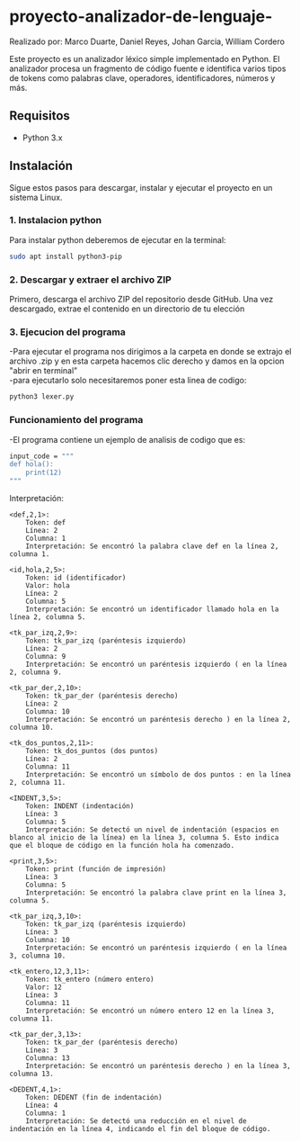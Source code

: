 # proyecto-analizador-de-lenguaje-
Realizado por: Marco Duarte, Daniel Reyes, Johan Garcia, William Cordero


Este proyecto es un analizador léxico simple implementado en Python. El analizador procesa un fragmento de código fuente e identifica varios tipos de tokens como palabras clave, operadores, identificadores, números y más.

## Requisitos

- Python 3.x

## Instalación

Sigue estos pasos para descargar, instalar y ejecutar el proyecto en un sistema Linux.

### 1. Instalacion python

Para instalar python deberemos de ejecutar en la terminal:
```bash
sudo apt install python3-pip
```

### 2. Descargar y extraer el archivo ZIP

Primero, descarga el archivo ZIP del repositorio desde GitHub. Una vez descargado, extrae el contenido en un directorio de tu elección

### 3. Ejecucion del programa

-Para ejecutar el programa nos dirigimos a la carpeta en donde se extrajo el archivo .zip y en esta carpeta hacemos clic derecho y damos en la opcion "abrir en terminal" <br/> 
-para ejecutarlo solo necesitaremos poner esta linea de codigo: 

```bash
python3 lexer.py
```
### Funcionamiento del programa
-El programa contiene un ejemplo de analisis de codigo que es:

```bash
input_code = """
def hola():
    print(12)
"""
```



Interpretación:

    <def,2,1>:
        Token: def
        Línea: 2
        Columna: 1
        Interpretación: Se encontró la palabra clave def en la línea 2, columna 1.

    <id,hola,2,5>:
        Token: id (identificador)
        Valor: hola
        Línea: 2
        Columna: 5
        Interpretación: Se encontró un identificador llamado hola en la línea 2, columna 5.

    <tk_par_izq,2,9>:
        Token: tk_par_izq (paréntesis izquierdo)
        Línea: 2
        Columna: 9
        Interpretación: Se encontró un paréntesis izquierdo ( en la línea 2, columna 9.

    <tk_par_der,2,10>:
        Token: tk_par_der (paréntesis derecho)
        Línea: 2
        Columna: 10
        Interpretación: Se encontró un paréntesis derecho ) en la línea 2, columna 10.

    <tk_dos_puntos,2,11>:
        Token: tk_dos_puntos (dos puntos)
        Línea: 2
        Columna: 11
        Interpretación: Se encontró un símbolo de dos puntos : en la línea 2, columna 11.

    <INDENT,3,5>:
        Token: INDENT (indentación)
        Línea: 3
        Columna: 5
        Interpretación: Se detectó un nivel de indentación (espacios en blanco al inicio de la línea) en la línea 3, columna 5. Esto indica que el bloque de código en la función hola ha comenzado.

    <print,3,5>:
        Token: print (función de impresión)
        Línea: 3
        Columna: 5
        Interpretación: Se encontró la palabra clave print en la línea 3, columna 5.

    <tk_par_izq,3,10>:
        Token: tk_par_izq (paréntesis izquierdo)
        Línea: 3
        Columna: 10
        Interpretación: Se encontró un paréntesis izquierdo ( en la línea 3, columna 10.

    <tk_entero,12,3,11>:
        Token: tk_entero (número entero)
        Valor: 12
        Línea: 3
        Columna: 11
        Interpretación: Se encontró un número entero 12 en la línea 3, columna 11.

    <tk_par_der,3,13>:
        Token: tk_par_der (paréntesis derecho)
        Línea: 3
        Columna: 13
        Interpretación: Se encontró un paréntesis derecho ) en la línea 3, columna 13.

    <DEDENT,4,1>:
        Token: DEDENT (fin de indentación)
        Línea: 4
        Columna: 1
        Interpretación: Se detectó una reducción en el nivel de indentación en la línea 4, indicando el fin del bloque de código.




